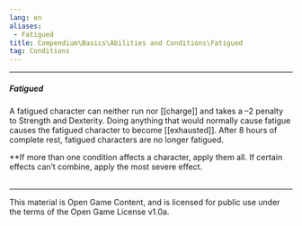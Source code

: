 ```yaml
---
lang: en
aliases:
 - Fatigued
title: Compendium\Basics\Abilities and Conditions\Fatigued
tag: Conditions
---
```


---
##### Fatigued

A fatigued character can neither run nor [[charge]] and takes a –2 penalty to Strength and Dexterity. Doing anything that would normally cause fatigue causes the fatigued character to become [[exhausted]]. After 8 hours of complete rest, fatigued characters are no longer fatigued.

**If more than one condition affects a character, apply them all. If certain effects can’t combine, apply the most severe effect.
<br><br>

---

This material is Open Game Content, and is licensed for public use under the terms of the Open Game License v1.0a.
